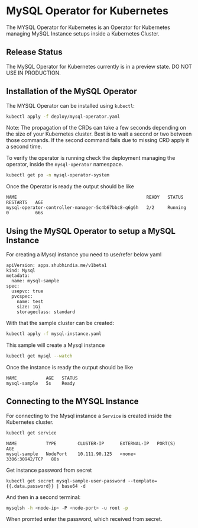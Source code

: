 MySQL Operator for Kubernetes
=============================

The MYSQL Operator for Kubernetes is an Operator for Kubernetes managing
MySQL Instance setups inside a Kubernetes Cluster.

Release Status
--------------
The MySQL Operator for Kubernetes currently is in a preview state.
DO NOT USE IN PRODUCTION.

Installation of the MySQL Operator
----------------------------------

The MYSQL Operator can be installed using `kubectl`:

```sh
kubectl apply -f deploy/mysql-operator.yaml
```

Note: The propagation of the CRDs can take a few seconds depending on the size
of your Kubernetes cluster. Best is to wait a second or two between those
commands. If the second command fails due to missing CRD apply it a second
time.

To verify the operator is running check the deployment managing the 
operator, inside the `mysql-operator` namespace.

```sh
kubectl get po -n mysql-operator-system
```

Once the Operator is ready the output should be like

``` 
NAME                                                 READY   STATUS    RESTARTS   AGE
mysql-operator-controller-manager-5c4b67bbc8-q6g6h   2/2     Running   0          66s
```

Using the MySQL Operator to setup a MySQL Instance
-------------------------------------------------------

For creating a Mysql instance you need to use/refer below yaml

```
apiVersion: apps.shubhindia.me/v1beta1
kind: Mysql
metadata:
  name: mysql-sample
spec:
  usepvc: true
  pvcspec:
    name: test
    size: 1Gi
    storageclass: standard
```

With that the sample cluster can be created:

```sh
kubectl apply -f mysql-instance.yaml
```

This sample will create a Mysql instance

```sh
kubectl get mysql --watch
```

Once the instance is ready the output should be like
```
NAME           AGE   STATUS
mysql-sample   5s    Ready
```
Connecting to the MYSQL Instance
-------------------------------------

For connecting to the Mysql instance a `Service` is created inside the 
Kubernetes cluster.

```sh
kubectl get service 
```

``` 
NAME           TYPE        CLUSTER-IP      EXTERNAL-IP   PORT(S)          AGE
mysql-sample   NodePort    10.111.90.125   <none>        3306:30942/TCP   80s
```

Get instance password from secret
```
kubectl get secret mysql-sample-user-password --template={{.data.password}} | base64 -d
```
And then in a second terminal:

```sh
mysqlsh -h <node-ip> -P <node-port> -u root -p
```

When promted enter the password, which received from secret.

